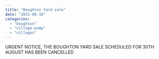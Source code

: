 ```yaml
---
title: "Boughton Yard sale"
date: "2015-08-18"
categories: 
  - "boughton"
  - "village-pump"
  - "villages"
---
```


URGENT NOTICE, THE BOUGHTON YARD SALE SCHEDULED FOR 30TH AUGUST HAS BEEN CANCELLED
